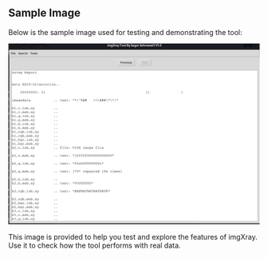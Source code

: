 
## Sample Image

Below is the sample image used for testing and demonstrating the tool:

![Sample Image](https://github.com/sagar-sehrawat/imgXray/blob/main/assets/sample.png)

This image is provided to help you test and explore the features of imgXray. Use it to check how the tool performs with real data.


